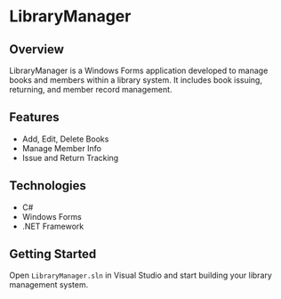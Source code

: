 # LibraryManager

## Overview
LibraryManager is a Windows Forms application developed to manage books and members within a library system. It includes book issuing, returning, and member record management.

## Features
- Add, Edit, Delete Books
- Manage Member Info
- Issue and Return Tracking

## Technologies
- C#
- Windows Forms
- .NET Framework

## Getting Started
Open `LibraryManager.sln` in Visual Studio and start building your library management system.
